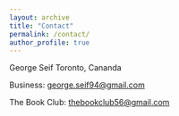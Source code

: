 ```yaml
---
layout: archive
title: "Contact"
permalink: /contact/
author_profile: true
---
```


George Seif
Toronto, Cananda

Business: george.seif94@gmail.com

The Book Club: thebookclub56@gmail.com

